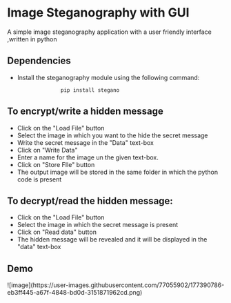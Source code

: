 
# Image Steganography with GUI
A simple image steganography application with a user friendly interface ,written in python

<h2>Dependencies</h2>

* Install the steganography module using the following command:
 
					pip install stegano

<h2>To encrypt/write a hidden message</h2>
 
 * Click on the "Load File" button
* Select the image in which you want to the hide the secret message
* Write the secret message in the "Data" text-box
* Click on "Write Data"
* Enter a name for the image un the given text-box. 
* Click on "Store FIle" button
* The output image will be stored in the same folder in which the python code is present

<h2>To decrypt/read the hidden message:</h2>

* Click on the "Load File" button
* Select the image in which the secret message is present
* Click on "Read data" button
* The hidden message will be revealed and it will be displayed in the "data" text-box






<h2>Demo</h2>
![image](https://user-images.githubusercontent.com/77055902/177390786-eb3ff445-a67f-4848-bd0d-3151871962cd.png)
